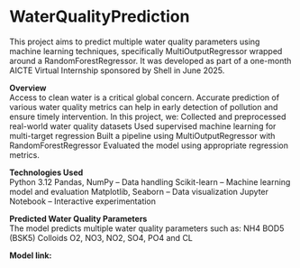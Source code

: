 # WaterQualityPrediction
This project aims to predict multiple water quality parameters using machine learning techniques, specifically MultiOutputRegressor wrapped around a RandomForestRegressor. It was developed as part of a one-month AICTE Virtual Internship sponsored by Shell in June 2025.

**Overview**   
Access to clean water is a critical global concern. Accurate prediction of various water quality metrics can help in early detection of pollution and ensure timely intervention.
In this project, we:
  Collected and preprocessed real-world water quality datasets
  Used supervised machine learning for multi-target regression
  Built a pipeline using MultiOutputRegressor with RandomForestRegressor
  Evaluated the model using appropriate regression metrics.
  
**Technologies Used**    
Python 3.12
Pandas, NumPy – Data handling
Scikit-learn – Machine learning model and evaluation
Matplotlib, Seaborn – Data visualization
Jupyter Notebook – Interactive experimentation

**Predicted Water Quality Parameters**   
The model predicts multiple water quality parameters such as:
    NH4
    BOD5 (BSK5)
    Colloids
    O2, NO3, NO2, SO4, PO4 and
    CL 

**Model link:**
